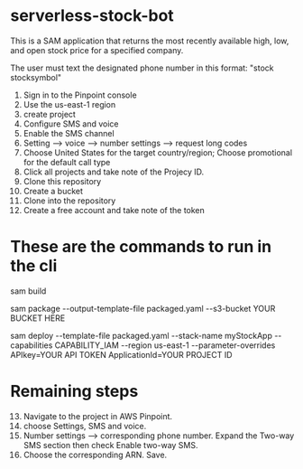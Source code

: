 # serverless-stock-bot

This is a SAM application that returns the most recently available high, low, and open stock price for a specified company. 

The user must text the designated phone number in this format: "stock stocksymbol"

1. Sign in to the Pinpoint console
2. Use the us-east-1 region
3. create project
4. Configure SMS and voice
5. Enable the SMS channel
6. Setting --> voice --> number settings --> request long codes
7. Choose United States for the target country/region; Choose promotional for the default call type
8. Click all projects and take note of the Projecy ID.
9. Clone this repository
10. Create a bucket
11. Clone into the repository
12. Create a free account and take note of the token


# These are the commands to run in the cli
sam build

sam package --output-template-file packaged.yaml --s3-bucket YOUR BUCKET HERE

sam deploy --template-file packaged.yaml --stack-name myStockApp --capabilities CAPABILITY_IAM --region us-east-1 --parameter-overrides APIkey=YOUR API TOKEN ApplicationId=YOUR PROJECT ID

# Remaining steps

13. Navigate to the project in AWS Pinpoint.
14. choose Settings, SMS and voice.
15. Number settings --> corresponding phone number. Expand the Two-way SMS section then check Enable two-way SMS.
16. Choose the corresponding ARN. Save.
